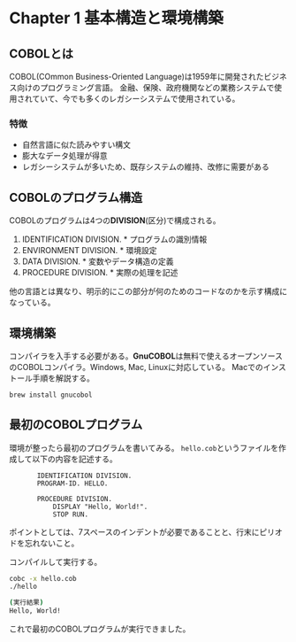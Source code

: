 # Chapter 1 基本構造と環境構築

## COBOLとは

COBOL(COmmon Business-Oriented Language)は1959年に開発されたビジネス向けのプログラミング言語。
金融、保険、政府機関などの業務システムで使用されていて、今でも多くのレガシーシステムで使用されている。

### 特徴

- 自然言語に似た読みやすい構文
- 膨大なデータ処理が得意
- レガシーシステムが多いため、既存システムの維持、改修に需要がある

## COBOLのプログラム構造

COBOLのプログラムは4つの**DIVISION**(区分)で構成される。

1. IDENTIFICATION DIVISION. * プログラムの識別情報
2. ENVIRONMENT DIVISION. * 環境設定
3. DATA DIVISION. * 変数やデータ構造の定義
4. PROCEDURE DIVISION. * 実際の処理を記述

他の言語とは異なり、明示的にこの部分が何のためのコードなのかを示す構成になっている。

## 環境構築

コンパイラを入手する必要がある。**GnuCOBOL**は無料で使えるオープンソースのCOBOLコンパイラ。Windows, Mac, Linuxに対応している。
Macでのインストール手順を解説する。

```bash
brew install gnucobol
```

## 最初のCOBOLプログラム

環境が整ったら最初のプログラムを書いてみる。
`hello.cob`というファイルを作成して以下の内容を記述する。

```cobol
       IDENTIFICATION DIVISION.
       PROGRAM-ID. HELLO.
       
       PROCEDURE DIVISION.
           DISPLAY "Hello, World!".
           STOP RUN.
```

ポイントとしては、7スペースのインデントが必要であることと、行末にピリオドを忘れないこと。

コンパイルして実行する。

```bash
cobc -x hello.cob
./hello
```

```bash
(実行結果)
Hello, World!
```

これで最初のCOBOLプログラムが実行できました。
